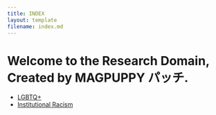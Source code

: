 ```yaml
---
title: INDEX
layout: template
filename: index.md
---
```


# Welcome to the Research Domain, Created by MAGPUPPY パッチ.

- [LGBTQ+](lgbtq.md)
- [Institutional Racism](institutionalracism.md)
